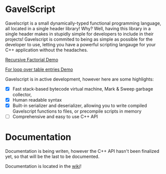 # GavelScript
Gavelscript is a small dynamically-typed functional programming language, all located in a single header library! Why? Well, having this library in a single header makes in stupidly simple for developers to include in their projects! Gavelscript is commited to being as simple as possible for the developer to use, letting you have a powerful scripting langauge for your C++ application without the headaches.

[Recursive Factorial Demo](pics/demo.gif)

[For loop over table entries Demo](pics/demo2.gif)

Gavelscript is in active development, however here are some highlights:
- [X] Fast stack-based bytecode virtual machine, Mark & Sweep garbage collector, 
- [X] Human readable syntax
- [X] Built-in serializer and deserializer, allowing you to write compiled Gavelscript functions to files, or precompile scripts in memory
- [ ] Comprehensive and easy to use C++ API

# Documentation
Documentation is being writen, however the C++ API hasn't been finalized yet, so that will be the last to be documented.

Documentation is located in the [wiki](../../wiki/About)! 